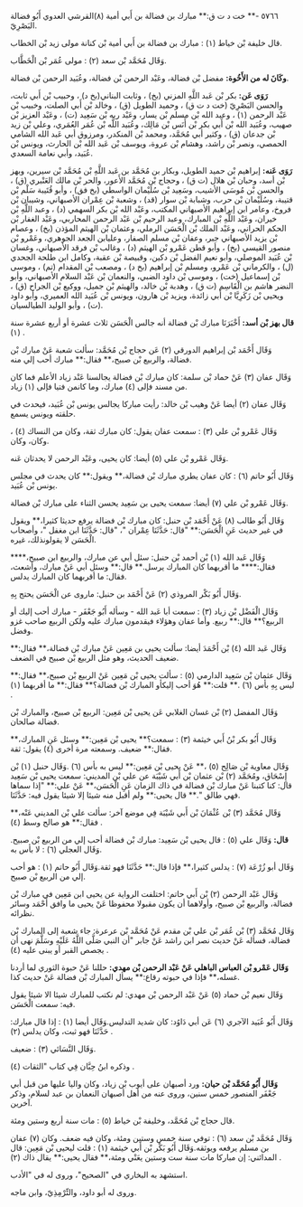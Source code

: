 ٥٧٦٦ -** خت د ت ق:** مبارك بن فضالة بن أَبي أمية (٨)القرشي العدوي أَبُو فضالة البَصْرِيّ.

قال خليفة بْن خياط (١) : مبارك بن فضالة بن أَبي أمية بْن كنانة مولى زيد بْن الخطاب.

وَقَال مُحَمَّد بْن سعد (٢) : مولى عُمَر بْن الْخَطَّاب.

**وكَانَ له من الأَخُوة:** مفضل بْن فضالة، وعَبْد الرحمن بْن فضالة، وعُبَيد الرحمن بْن فضالة.

**رَوَى عَن:** بكر بْن عَبد اللَّهِ المزني (بخ) ، وثابت البناني(بخ د) ، وحبيب بْن أَبي ثابت، والحسن البَصْرِيّ (خت د ت ق) ، وحميد الطويل (ق) ، وخالد بْن أَبي الصلت، وخبيب بْن عَبْد الرحمن (١) ، وعبد الله بْن مسلم بْن يسار، وعَبْد ربه بْن سَعِيد (ت) ، وعَبْد العزيز بْن صهيب، وعُبَيد الله بْن أَبي بكر بْن أَنَس بْن مَالِك، وعُبَيد اللَّه بْن عُمَر العُمَري، وعلي بْن زيد بْن جدعان (ق) ، وكثير أبي مُحَمَّد، ومحمد بْن المنكدر، ومرزوق أبي عَبد الله الشامي الحمصي، ونصر بْن راشد، وهشام بْن عروة، ويوسف بْن عَبد الله بْن الحارث، ويونس بْن عُبَيد، وأبي نعامة السعدي.

**رَوَى عَنه:** إبراهيم بْن حميد الطويل، وبكار بن مُحَمَّد بن عَبد اللَّهِ بْن مُحَمَّد بْن سيرين، وبهز بْن أسد، وحبان بْن هلال (ت ق) ، وحجاج بْن مُحَمَّد الأَعور، والحر بْن مالك العَنْبري (ق) ، والحسن بْن مُوسَى الأشيب، وسَعِيد بْن سُلَيْمان الواسطي (بخ فق) ، وأبو قُتَيبة سَلْم بْن قتيبة، وسُلَيْمان بْن حرب، وشبابة بْن سوار (قد) ، وشعبة بْن عِمْران الأصبهاني، وشيبان بْن فروخ، وعامر ابن إبراهيم الأصبهاني المكتب، وعَبْد الله بْن بكر السهمي (د) ، وعبد اللَّهِ بْن خيران، وعَبْد اللَّهِ بْن المبارك، وعبد الرحيم بْن عَبْد الرحمن المحاربي، وعَبْد الغفار بْن الحكم الحراني، وعَبْد الملك بْن الْحَسَن الرملي، وعثمان بْن الهيثم المؤذن (بخ) ، وعصام بْن يزيد الأصبهاني جبر، وعفان بْن مسلم الصفار، وعليابن الجعد الجوهري، وعَمْرو بْن منصور القيسي (بخ) ، وأبو قطن عَمْرو بْن الهيثم (د) ، وغالب بْن فرقد الأصبهاني، وغسان بْن عُبَيد الموصلي، وأبو نعيم الفضل بْن دكين، وقبيصة بْن عقبة، وكامل ابن طلحة الجحدي (ل) ، والكرماني بْن عَمْرو، ومسلم بْن إبراهيم (بخ د) ، ومصعب بْن المقدام (تم) ، وموسى بْن إسماعيل (خت) ، وموسى بْن داود الضبي، والنعمان بْن عَبْد السلام الأصبهاني، وأبو النضر هاشم بن الْقَاسِم (ت ق) ، وهدبة بْن خالد، والهيثم بْن جميل، ووكيع بْن الجراح (ق) ، ويحيى بْن زَكَرِيَّا بْن أَبي زائدة، ويزيد بْن هارون، ويونس بْن عُبَيد الله العميري، وأبو داود (ت) ، وأبو الوليد الطيالسيان.

**قال بهز بْن أسد:** أَخْبَرَنَا مبارك بْن فضالة أنه جالس الْحَسَن ثلاث عشرة أو أربع عشرة سنة (١) .

وَقَال أَحْمَد بْن إبراهيم الدورقي (٢) عَن حجاج بْن مُحَمَّد: سألت شعبة عَنْ مبارك بْن فضالة، والربيع بْن صبيح،** فقال:** مبارك أحب إلي منه.

وَقَال عفان (٣) عَنْ حماد بْن سلمة: كان مبارك بْن فضالة يجالسنا عَنْد زياد الأعلم فما كان من مسند فإلى (٤) مبارك، وما كانمن فتيا فإلى (١) زياد.

وَقَال عفان (٢) أيضا عَنْ وهيب بْن خالد: رأيت مباركا يجالس يونس بْن عُبَيد، فيحدث في حلقته ويونس يسمع.

وَقَال عَمْرو بْن علي (٣) : سمعت عفان يقول: كان مبارك ثقة، وكان من النساك (٤) ، وكان، وكان.

وَقَال عَمْرو بْن علي (٥) أيضا: كان يحيى، وعَبْد الرحمن لا يحدثان عَنه.

وَقَال أَبُو حاتم (٦) : كان عفان يطري مبارك بْن فضالة،** ويقول:** كان يحدث في مجلس يونس بْن عُبَيد.

وَقَال عَمْرو بْن علي (٧) أيضا: سمعت يحيى بن سَعِيد يحسن الثناء على مبارك بْن فضالة.

وَقَال أَبُو طالب (٨) عَنْ أَحْمَد بْن حنبل: كان مبارك بْن فضالة يرفع حديثا كثيرا،** ويقول في غير حديث عَنِ الْحَسَن:** "قال: حَدَّثَنَا عِمْران "، "قال: حَدَّثَنَا ابن مغفل "، وأصحاب الْحَسَن لا يقولونذلك، غيره.

وَقَال عَبد الله (١) بْن أحمد بْن حنبل: سئل أبي عن مبارك، والربيع ابن صبيح،**** فقال:**** ما أقربهما كان المبارك يرسل.** قال:** وسئل أبي عَنْ مبارك، وأشعث، فقال: ما أقربهما كان المبارك يدلس.

وَقَال أَبُو بَكْر المروذي (٢) عَنْ أَحْمَد بن حنبل: ماروى عن الْحَسَن يحتج بِهِ.

وَقَال الْفَضْل بْن زياد (٣) : سمعت أبا عَبد الله - وسأله أَبُو جَعْفَر - مبارك أحب إليك أو الربيع؟** قال:** ربيع. وأما عفان وهؤلاء فيقدمون مبارك عليه ولكن الربيع صاحب غزو وفضل.

وَقَال عَبد الله (٤) بْن أَحْمَدَ أيضا: سألت يحيى بن مَعِين عَنْ مبارك بْن فضالة،** فقال:** ضعيف الحديث، وهو مثل الربيع بْن صبيح في الضعف.

وَقَال عثمان بْن سَعِيد الدارمي (٥) : سألت يحيى بْن مَعِين عَنْ الربيع بْن صبيح،** فقال:** ليس بِهِ بأس (٦) .** قلت:** هُوَ أحب إليكأو المبارك بْن فضالة؟** فقال:** ما أقربهما (١) .

وَقَال المفضل (٢) بْن غسان الغلابي عَن يحيى بْن مَعِين: الربيع بْن صبيح، والمبارك بْن فضالة صالحان.

وَقَال أَبُو بكر بْنُ أَبي خيثمة (٣) : سمعت؟** يحيى بْن مَعِين:** وسئل عَنِ المبارك،** فقال:** ضعيف. وسمعته مرة أخرى (٤) يقول: ثقة.

وَقَال معاوية بْن صَالِح (٥) ،** عَنْ يحيى بْن مَعِين:** ليس به بأس (٦) .وَقَال حنبل (١) بْن إِسْحَاق، ومُحَمَّد (٢) بْن عثمان بْن أَبي شَيْبَة عن علي بْن المديني: سمعت يحيى بْن سَعِيد قال: كنا كتبنا عَنْ مبارك بْن فضالة في ذاك الزمان عَنِ الْحَسَن،** عَنْ علي:** "إذا سماها فهي طالق ".** قال يحيى:** ولم أقبل منه شيئا إلا شيئا يقول فيه: حَدَّثَنَا.

وَقَال مُحَمَّد (٣) بْن عُثْمَانَ بْن أَبي شَيْبَة فِي موضع آخر: سألت علي بْن المديني عَنْه،** فقال:** هو صالح وسط (٤) .

**قال:** وَقَال علي (٥) : قال يحيى بْن سَعِيد: مبارك بْن فضالة أحب إلي من الربيع بْن صبيح. وَقَال العجلي (٦) : لا بأس به.

وَقَال أبو زُرْعَة (٧) : يدلس كثيرا،** فإذا قال:** حَدَّثَنَا فهو ثقة.وَقَال أَبُو حاتم (١) : هو أحب إلي من الربيع بْن صبيح.

وَقَال عَبْد الرحمن (٢) بْن أَبي حاتم: اختلفت الرواية عن يحيى ابن مَعِين في مبارك بْن فضالة، والربيع بْن صبيح، وأولاهما أن يكون مقبولا محفوظا عَنْ يحيى ما وافق أَحْمَد وسائر نظرائه.

وَقَال مُحَمَّد (٣) بْن عُمَر بْن علي بْن مقدم عَنْ مُحَمَّد بْن عرعرة: جاء شعبة إلى المبارك بْن فضالة، فسأله عَنْ حديث نصر ابن راشد عَنْ جابر "أن النبي صَلَّى اللَّهُ عَلَيْهِ وسَلَّمَ نهى أن يجصص القبر أو يبنى عليه (٤) .

**وَقَال عَمْرو بْن العباس الباهلي عَنْ عَبْد الرحمن بْن مهدي:** حللنا عَنْ حبوة الثوري لما أردنا غسله،** فإذا في حبوته رقاع:** يسأل المبارك بْن فضالة عَنْ حديث كذا.

وَقَال نعيم بْن حماد (٥) عَنْ عَبْد الرحمن بْن مهدي: لم نكتب للمبارك شيئا الا شيئا يقول فيه: سمعت الْحَسَن.

وَقَال أَبُو عُبَيد الآجري (٦) عَن أبي دَاوُد: كان شديد التدليس.وَقَال أيضا (١) : إذا قال مبارك: حَدَّثَنَا فهو ثبت، وكان يدلس (٢) .

وَقَال النَّسَائي (٣) : ضعيف.

وذكره ابنُ حِبَّان فِي كتاب "الثقات (٤) .

**وَقَال أَبُو مُحَمَّد بْن حيان:** ورد أصبهان على أيوب بْن زياد، وكان واليا عليها من قبل أبي جَعْفَر المنصور خمس سنين، وروى عنه من أهل أصبهان النعمان بن عبد لسلام، وذكر آخرين.

قال حجاج بْن مُحَمَّد، وخليفة بْن خياط (٥) : مات سنة أربع وستين ومئة.

وَقَال مُحَمَّد بْن سعد (٦) : توفي سنة خمس وستين ومئة، وكان فيه ضعف. وكان (٧) عفان بن مسلم يرفعه ويوثقه.وَقَال أَبُو بَكْر بْن أَبي خيثمة (١) : قلت ليحيى بْن مَعِين: قال المدائني: إن مباركا مات سنة ست وستين يعَنْي ومئة،** فقال يحيى:** يقال ذاك (٢) .

استشهد به البخاري في "الصحيح"، وروى له في "الأدب.

وروى له أبو داود، والتِّرْمِذِيّ، وابن ماجه.